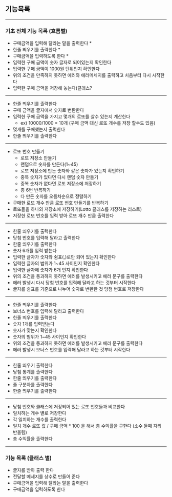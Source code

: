 ## 기능목록

------------------

### 기초 전체 기능 목록 (흐름별)
- 구매금액을 입력해 달라는 말을 출력한다 *
- 한줄 띄우기를 출력한다 *
- 구매금액을 입력하도록 한다 *
- 입력한 구매 금액이 숫자 글자로 되어있는지 확인한다
- 입력한 구매 금액이 1000원 단위인지 확인한다
- 위의 조건을 만족하지 못하면 에러와 에러메세지를 출력하고 처음부터 다시 시작한다
- 입력한 구매 금액을 저장해 놓는다(클래스?
------------------
- 한줄 띄우기를 출력한다
- 구매 금액을 글자에서 숫자로 변환한다
- 입력한 구매 금액을 가지고 몇개의 로또를 살수 있는지 계산한다 
  - ex) 10000/1000 = 10개 (구매 금액 대신 로또 개수를 저장 할수도 있음)
- 몇개를 구매했는지 출력한다
- 한줄 띄우기를 출력한다
--------------------
- 로또 번호 만들기
  - 로또 저장소 만들기
  - 랜덤으로 숫자를 만든다(1~45)
  - 로또 저장소에 만든 숫자와 같은 숫자가 있는지 확인하기
  - 중복 숫자가 있다면 다시 랜덤 숫자 만들기
  - 중복 숫자가 없다면 로또 저장소에 저장하기
  - 총 6번 반복하기
  - 다 만든 숫자를 오름차순으로 정렬하기
- 구매한 로또 개수 만큼 로또 번호 만들기를 반복하기
- 로또들을 하나의 저장소에 저장하기(Lotto 클래스를 저장하는 리스트)
- 저장한 로또 번호를 입력 받아 로또 개수 만큼 출력한다
--------------------
- 한줄 띄우기를 출력한다
- 당첨 번호를 입력해 달라고 출력한다
- 한줄 띄우기를 출력한다
- 숫자 6개를 입력 받는다
- 입력한 글자가 숫자와 쉼표(,)로만 되어 있는지 확인한다
- 입력한 글자의 범위가 1~45 사이인지 확인한다
- 입력한 글자에 숫자가 6개 인지 확인한다
- 위의 조건을 통과하지 못하면 에러를 발생시키고 에러 문구를 출력한다
- 에러 발생시 다시 당첨 번호를 입력해 달라고 하는 것부터 시작한다
- 글자를 쉼표를 기준으로 나누어 숫자로 변환한 것 당첨 번호로 저장한다
--------------------
- 한줄 띄우기를 출력한다
- 보너스 번호를 입력해 달라고 출력한다
- 한줄 띄우기를 출력한다
- 숫자 1개를 입력받는다
- 숫자가 맞는지 확인한다
- 숫자의 범위가 1~45 사이인지 확인한다
- 위의 조건을 통과하지 못하면 에러를 발생시키고 에러 문구를 출력한다
- 에러 발생시 보너스 번호를 입력해 달라고 하는 것부터 시작한다
--------------------
- 한줄 띄우기 출력한다
- 당첨 통계를 출력한다
- 한줄 띄우기를 출력한다
- 줄 구분자를 출력한다
- 한줄 띄우기를 출력한다
--------------------
- 당첨 번호와 클래스에 저장되어 있는 로또 번호들과 비교한다
- 일치하는 개수 별로 저장한다
- 각 일치하는 개수를 출력한다
- 일치 개수 로또 값 / 구매 금액 * 100 을 해서 총 수익률을 구한다 (소수 둘째 자리 반올림)
- 총 수익률을 출력한다
--------------------


### 기능 목록 (클래스 별)
- 글자를 받아 출력 한다
- 전달할 메세지를 상수로 만들어 준다
- 구매금액을 입력해 달라는 말을 출력한다
- 구매금액을 입력하도록 한다